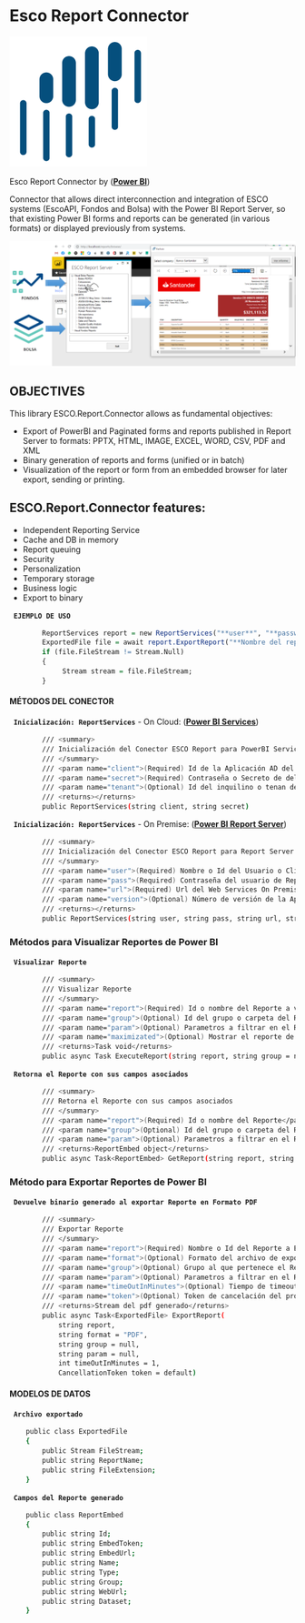 # Esco Report Connector

[![N|Solid](esco.report.server.documentation/esco.png)](https://www.sistemasesco.com.ar)

Esco Report Connector by ([**Power BI**](https://powerbi.microsoft.com/es-es/))

Connector that allows direct interconnection and integration of ESCO systems (EscoAPI, Fondos and Bolsa) with the Power BI Report Server, so that existing Power BI forms and reports can be generated (in various formats) or displayed previously from systems.

[![N|Solid](esco.report.server.documentation/screen.png)](https://www.sistemasesco.com.ar)

## OBJECTIVES
This library ESCO.Report.Connector allows as fundamental objectives:
- Export of PowerBI and Paginated forms and reports published in Report Server to formats: PPTX, HTML, IMAGE, EXCEL, WORD, CSV, PDF and XML
- Binary generation of reports and forms (unified or in batch)
- Visualization of the report or form from an embedded browser for later export, sending or printing.

## ESCO.Report.Connector features:
- Independent Reporting Service
- Cache and DB in memory
- Report queuing
- Security
- Personalization
- Temporary storage
- Business logic
- Export to binary

**` EJEMPLO DE USO`**
```r
        ReportServices report = new ReportServices("**user**", "**password**", "http://servidor/reports/");
        ExportedFile file = await report.ExportReport("**Nombre del reporte", "PDF", null, "4334");
        if (file.FileStream != Stream.Null)
        {
             Stream stream = file.FileStream;
        }        
```

#### MÉTODOS DEL CONECTOR

**` Inicialización: ReportServices`** - On Cloud: ([**Power BI Services**](https://powerbi.microsoft.com/es-es/landing/signin/))
```sh
        /// <summary>
        /// Inicialización del Conector ESCO Report para PowerBI Service (on cloud)
        /// </summary>
        /// <param name="client">(Required) Id de la Aplicación AD del Inquilino del Azure AD.</param> 
        /// <param name="secret">(Required) Contraseña o Secreto de del Inquilino del Azure AD.</param>                       
        /// <param name="tenant">(Optional) Id del inquilino o tenan de usuario de Azure AD.</param>
        /// <returns></returns>
        public ReportServices(string client, string secret)
```

**` Inicialización: ReportServices`** - On Premise: ([**Power BI Report Server**](https://powerbi.microsoft.com/es-es/report-server/))
```sh
        /// <summary>
        /// Inicialización del Conector ESCO Report para Report Server (on premise)
        /// </summary>
        /// <param name="user">(Required) Nombre o Id del Usuario o Cliente.</param> 
        /// <param name="pass">(Required) Contraseña del usuario de Report Server.</param> 
        /// <param name="url">(Required) Url del Web Services On Premise de Reportes.</param>      
        /// <param name="version">(Optional) Número de versión de la Api Rest de Report Server.</param> 
        /// <returns></returns>
        public ReportServices(string user, string pass, string url, string version = "2.0")
```

### Métodos para Visualizar Reportes de Power BI

**` Visualizar Reporte`**
```sh
        /// <summary>
        /// Visualizar Reporte
        /// </summary>
        /// <param name="report">(Required) Id o nombre del Reporte a visualizar.</param>                          
        /// <param name="group">(Optional) Id del grupo o carpeta del Reporte a visualizar.</param> 
        /// <param name="param">(Optional) Parametros a filtrar en el Reporte</param> 
        /// <param name="maximizated">(Optional) Mostrar el reporte de forma maximizada (default: false).</param>
        /// <returns>Task void</returns>
        public async Task ExecuteReport(string report, string group = null, string param = null, bool maximizated = false)
```	

**` Retorna el Reporte con sus campos asociados`**
```sh
        /// <summary>
        /// Retorna el Reporte con sus campos asociados
        /// </summary>
        /// <param name="report">(Required) Id o nombre del Reporte</param>                          
        /// <param name="group">(Optional) Id del grupo o carpeta del Reporte</param> 
        /// <param name="param">(Optional) Parametros a filtrar en el Reporte</param> 
        /// <returns>ReportEmbed object</returns>
        public async Task<ReportEmbed> GetReport(string report, string group = null, string param = null)
```
	
		
		
### Método para Exportar Reportes de Power BI

**` Devuelve binario generado al exportar Reporte en Formato PDF`**
```sh
        /// <summary>
        /// Exportar Reporte
        /// </summary>
        /// <param name="report">(Required) Nombre o Id del Reporte a Exportar.</param> 
        /// <param name="format">(Optional) Formato del archivo de exportación (default: PDF) Valores aceptados: PPTX, MHTML, IMAGE, EXCELOPENXML, WORDOPENXML, CSV, PDF, XML</param>
        /// <param name="group">(Optional) Grupo al que pertenece el Reporte</param> 
        /// <param name="param">(Optional) Parametros a filtrar en el Reporte</param> 
        /// <param name="timeOutInMinutes">(Optional) Tiempo de timeout del reporte</param>  
        /// <param name="token">(Optional) Token de cancelación del proceso</param>  
        /// <returns>Stream del pdf generado</returns>
        public async Task<ExportedFile> ExportReport(
            string report,
            string format = "PDF",
            string group = null,
            string param = null, 
            int timeOutInMinutes = 1, 
            CancellationToken token = default)
```	

#### MODELOS DE DATOS

**` Archivo exportado`**
```sh
    public class ExportedFile
    {
        public Stream FileStream;
        public string ReportName;
        public string FileExtension;
    }
```	

**` Campos del Reporte generado`**
```sh
    public class ReportEmbed
    {
        public string Id;
        public string EmbedToken;
        public string EmbedUrl;
        public string Name;
        public string Type;
        public string Group;
        public string WebUrl;
        public string Dataset;
    }
```	

